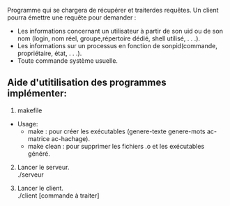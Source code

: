 Programme qui se chargera de récupérer et traiterdes requêtes. Un client pourra émettre une requête pour demander :  
* Les informations concernant un utilisateur à partir de son uid ou de son nom (login, nom réel, groupe,﻿répertoire dédié, shell utilisé, . . .). 
* Les informations sur un processus en fonction de sonpid(commande, propriétaire, état, . . .).
* Toute commande système usuelle. 
  
## Aide d'utitilisation des programmes implémenter:  
  
1. makefile  
* Usage:  
  * make : pour créer les exécutables (genere-texte genere-mots ac-matrice ac-hachage).  
  * make clean : pour supprimer les fichiers .o et les exécutables généré.  
  
2. Lancer le serveur.  
./serveur
  
3. Lancer le client.  
./client [commande à traiter]

